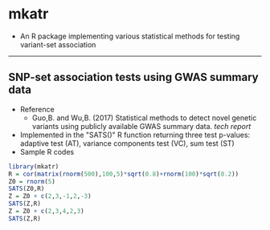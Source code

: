 # mkatr
 - An R package implementing various statistical methods for testing variant-set association

------
## SNP-set association tests using GWAS summary data
 - Reference
    - Guo,B. and Wu,B. (2017) Statistical methods to detect novel genetic variants using publicly available GWAS summary data. *tech report*
 - Implemented in the "SATS()" R function returning three test p-values: adaptive test (AT), variance components test (VC), sum test (ST)
 - Sample R codes
 ```r
 library(mkatr)
 R = cor(matrix(rnorm(500),100,5)*sqrt(0.8)+rnorm(100)*sqrt(0.2))
 Z0 = rnorm(5)
 SATS(Z0,R)
 Z = Z0 + c(2,3,-1,2,-3)
 SATS(Z,R)
 Z = Z0 + c(2,3,4,2,3)
 SATS(Z,R)
   ```
